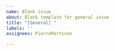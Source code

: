 ```yaml
---
name: Blank issue
about: Blank template for general issue
title: "[General] "
labels: ''
assignees: PierreMartinon

---
```



